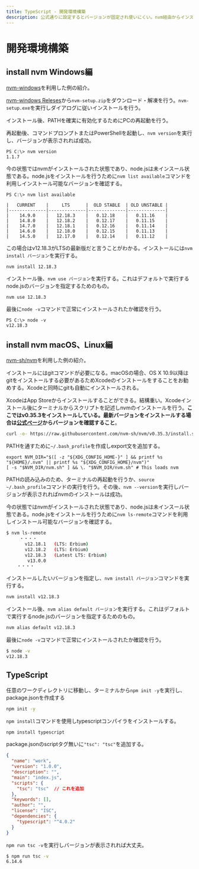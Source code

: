 ```yaml
---
title: TypeScript - 開発環境構築
description: 公式通りに設定するとバージョンが固定され使いにくい。nvm経由からインストールすることを勧める。
---
```


# 開発環境構築

## install nvm Windows編

[nvm-windows](https://github.com/coreybutler/nvm-windows)を利用した例の紹介。

[nvm-windows Releses](https://github.com/coreybutler/nvm-windows/releases)から`nvm-setup.zip`をダウンロード・解凍を行う。`nvm-setup.exe`を実行しダイアログに従いインストールを行う。

インストール後、PATHを確実に有効化するためにPCの再起動を行う。

再起動後、コマンドプロンプトまたはPowerShellを起動し、`nvm version`を実行し、バージョンが表示されれば成功。

```plaintext
PS C:\> nvm version
1.1.7
```

今の状態ではnvmがインストールされた状態であり、node.jsは未インスール状態である。node.jsをインストールを行うために`nvm list available`コマンドを利用しインストール可能なバージョンを確認する。

```plaintext
PS C:\> nvm list available

|   CURRENT    |     LTS      |  OLD STABLE  | OLD UNSTABLE |
|--------------|--------------|--------------|--------------|
|    14.9.0    |   12.18.3    |   0.12.18    |   0.11.16    |
|    14.8.0    |   12.18.2    |   0.12.17    |   0.11.15    |
|    14.7.0    |   12.18.1    |   0.12.16    |   0.11.14    |
|    14.6.0    |   12.18.0    |   0.12.15    |   0.11.13    |
|    14.5.0    |   12.17.0    |   0.12.14    |   0.11.12    |
```

この場合はv12.18.3がLTSの最新版だと言うことがわかる。インストールには`nvm install バージョン`を実行する。

```plaintext
nvm install 12.18.3
```

インストール後、`nvm use バージョン`を実行する。これはデフォルトで実行するnode.jsのバージョンを指定するためのもの。

```plaintext
nvm use 12.18.3
```

最後に`node -v`コマンドで正常にインストールされたか確認を行う。

```plaintext
PS C:\> node -v
v12.18.3
```

## install nvm macOS、Linux編

[nvm-sh/nvm](https://github.com/nvm-sh/nvm)を利用した例の紹介。

インストールにはgitコマンドが必要になる。macOSの場合、OS X 10.9以降はgitをインストールする必要があるためXcodeのインストールをすることをお勧めする。Xcodeと同時にgitも自動にインストールされる。

XcodeはApp Storeからインストールすることができる。結構重い。Xcodeインストール後にターミナルからスクリプトを記述しnvmのインストールを行う。**ここではv0.35.3をインストールしている。最新バージョンをインストールする場合は[公式ページ](https://github.com/nvm-sh/nvm)からバージョンを確認すること**。

```bash
curl -o- https://raw.githubusercontent.com/nvm-sh/nvm/v0.35.3/install.sh | bash
```

PATHを通すために`~/.bash_profile`を作成しexport文を追加する。

```plaintext
export NVM_DIR="$([ -z "${XDG_CONFIG_HOME-}" ] && printf %s "${HOME}/.nvm" || printf %s "${XDG_CONFIG_HOME}/nvm")"
[ -s "$NVM_DIR/nvm.sh" ] && \. "$NVM_DIR/nvm.sh" # This loads nvm
```

PATHの読み込みのため、ターミナルの再起動を行うか、`source ~/.bash_profile`コマンドの実行を行う。その後、`nvm --version`を実行しバージョンが表示されればnvmのインストールは成功。

今の状態ではnvmがインストールされた状態であり、node.jsは未インスール状態である。node.jsをインストールを行うために`nvm ls-remote`コマンドを利用しインストール可能なバージョンを確認する。

```bash
$ nvm ls-remote
     ・・・・
       v12.18.1   (LTS: Erbium)
       v12.18.2   (LTS: Erbium)
       v12.18.3   (Latest LTS: Erbium)
        v13.0.0
    ・・・・
```

インストールしたいバージョンを指定し、`nvm install バージョン`コマンドを実行する。

```bash
nvm install v12.18.3
```

インストール後、`nvm alias default バージョン`を実行する。これはデフォルトで実行するnode.jsのバージョンを指定するためのもの。

```bash
nvm alias default v12.18.3
```

最後に`node -v`コマンドで正常にインストールされたか確認を行う。

```bash
$ node -v
v12.18.3
```


## TypeScript

任意のワークディレクトリに移動し、ターミナルから`npm init -y`を実行し、package.jsonを作成する

```bash
npm init -y
```

`npm install`コマンドを使用しtypescriptコンパイラをインストールする。

```bash
npm install typescript
```

package.jsonのscriptタグ無いに`"tsc": "tsc"`を追加する。

```json
{
  "name": "work",
  "version": "1.0.0",
  "description": "",
  "main": "index.js",
  "scripts": {
    "tsc": "tsc"  // これを追加
  },
  "keywords": [],
  "author": "",
  "license": "ISC",
  "dependencies": {
    "typescript": "^4.0.2"
  }
}
```

`npm run tsc -v`を実行しバージョンが表示されれば大丈夫。

```bash
$ npm run tsc -v
6.14.6
```

